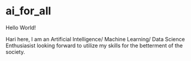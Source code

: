 # ai_for_all

Hello World!

Hari here, I am an Artificial Intelligence/ Machine Learning/ Data Science Enthusiasist
looking forward to utilize my skills for the betterment of the society.
